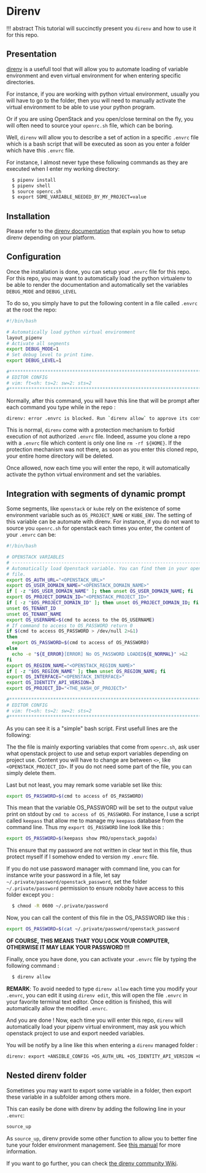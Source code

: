 # Direnv

!!! abstract
    This tutorial will succinctly present you `direnv` and how to use it for this
    repo.

## Presentation

[direnv](https://direnv.net/) is a usefull tool that will allow you to automate
loading of variable environment and even virtual environment for when entering
specific directories.

For instance, if you are working with python virtual environment, usually you
will have to go to the folder, then you will need to manually activate the
virtual environment to be able to use your python program.

Or if you are using OpenStack and you open/close terminal on the fly, you will
often need to source your `openrc.sh` file, which can be boring.

Well, `direnv` will allow you to describe a set of action in a specific `.envrc`
file which is a bash script that will be executed as soon as you enter a folder
which have this `.envrc` file.

For instance, I almost never type these following commands as they are executed
when I enter my working directory:

```bash
  $ pipenv install
  $ pipenv shell
  $ source openrc.sh
  $ export SOME_VARIABLE_NEEDED_BY_MY_PROJECT=value
```

## Installation

Please refer to the
[direnv documentation](https://direnv.net/docs/installation.html) that explain
you how to setup direnv depending on your platform.

## Configuration

Once the installation is done, you can setup your `.envrc` file for this repo.
For this repo, you may want to automatically load the python virtualenv to be
able to render the documentation and automatically set the variables `DEBUG_MODE`
and `DEBUG_LEVEL`

To do so, you simply have to put the following content in a file called `.envrc`
at the root the repo:

```bash
#!/bin/bash

# Automatically load python virtual environment
layout_pipenv
# Activate all segments
export DEBUG_MODE=1
# Set debug level to print time.
export DEBUG_LEVEL=1

#*******************************************************************************
# EDITOR CONFIG
# vim: ft=sh: ts=2: sw=2: sts=2
#*******************************************************************************
```

Normally, after this command, you will have this line that will be prompt after
each command you type while in the repo :

```bash
direnv: error .envrc is blocked. Run `direnv allow` to approve its content.
```

This is normal, `direnv` come with a protection mechanism to forbid execution of
not authorized `.envrc` file. Indeed, assume you clone a repo with a `.envrc`
file which content is only one line `rm -rf ${HOME}`. If the protection
mechanism was not there, as soon as you enter this cloned repo, your entire home
directory will be deleted.

Once allowed, now each time you will enter the repo, it will automatically
activate the python virtual environment and set the variables.

## Integration with segments of dynamic prompt

Some segments, like `openstack` or `kube` rely on the existence of some
environment variable such as `OS_PROJECT_NAME` or `KUBE_ENV`. The setting of
this variable can be automate with direnv. For instance, if you do not want to
source you `openrc.sh` for openstack each times you enter, the content of your
`.envrc` can be:

```bash
#!/bin/bash

# OPENSTACK VARIABLES
# -----------------------------------------------------------------------------
# Automatically load Openstack variable. You can find them in your openrc.sh
# file.
export OS_AUTH_URL="<OPENSTACK_URL>"
export OS_USER_DOMAIN_NAME="<OPENSTACK_DOMAIN_NAME>"
if [ -z "$OS_USER_DOMAIN_NAME" ]; then unset OS_USER_DOMAIN_NAME; fi
export OS_PROJECT_DOMAIN_ID="<OPENSTACK_PROJECT_ID>"
if [ -z "$OS_PROJECT_DOMAIN_ID" ]; then unset OS_PROJECT_DOMAIN_ID; fi
unset OS_TENANT_ID
unset OS_TENANT_NAME
export OS_USERNAME=$(cmd to access to the OS_USERNAME)
# If command to access to OS_PASSWORD return 0
if $(cmd to access OS_PASSWORD > /dev/null 2>&1)
then
  export OS_PASSWORD=$(cmd to access of OS_PASSWORD)
else
  echo -e "${E_ERROR}[ERROR] No OS_PASSWORD LOADED${E_NORMAL}" >&2
fi
export OS_REGION_NAME="<OPENSTACK_REGION_NAME>"
if [ -z "$OS_REGION_NAME" ]; then unset OS_REGION_NAME; fi
export OS_INTERFACE="<OPENSTACK_INTERFACE>"
export OS_IDENTITY_API_VERSION=3
export OS_PROJECT_ID="<THE_HASH_OF_PROJECT>"

#*******************************************************************************
# EDITOR CONFIG
# vim: ft=sh: ts=2: sw=2: sts=2
#*******************************************************************************
```

As you can see it is a "simple" bash script. First usefull lines are the
following:

The the file is mainly exporting variables that come from `openrc.sh`, ask user
what openstack project to use and setup export variables depending on project
use. Content you will have to change are between `<>`, like
`<OPENSTACK_PROJECT_ID>`. If you do not need some part of the file, you can
simply delete them.

Last but not least, you may remark some variable set like this:

```bash
export OS_PASSWORD=$(cmd to access of OS_PASSWORD)
```

This mean that the variable OS_PASSWORD will be set to the output value print on
stdout by `cmd to access of OS_PASSWORD`. For instance, I use a script called
`keepass` that allow me to manage my `keepass` database from the command line.
Thus my `export OS_PASSWORD` line look like this :

```bash
export OS_PASSWORD=$(keepass show PRO/openstack_pagoda)
```

This ensure that my password are not written in clear text in this file, thus
protect myself if I somehow ended to version my `.envrc` file.

If you do not use password manager with command line, you can for instance
write your password in a file, let say `~/.private/password/openstack_password`,
set the folder `~/.private/password` permission to ensure noboby have access to
this folder except you :

```bash
  $ chmod -R 0600 ~/.private/password
```

Now, you can call the content of this file in the OS_PASSWORD like this :

```bash
export OS_PASSWORD=$(cat ~/.private/password/openstack_password
```

**OF COURSE, THIS MEANS THAT YOU LOCK YOUR COMPUTER, OTHERWISE IT MAY LEAK YOUR
PASSWORD !!!**

Finally, once you have done, you can activate your `.envrc` file by typing the
following command :

```bash
  $ direnv allow
```

**REMARK**: To avoid needed to type `direnv allow` each time you modify your
`.envrc`, you can edit it using `direnv edit`, this will open the file `.envrc`
in your favorite terminal text editor. Once edition is finished, this will
automatically allow the modified `.envrc`.

And you are done ! Now, each time you will enter this repo, `direnv` will
automatically load your pipenv virtual environment, may ask you which openstack
project to use and export needed variables.

You will be notify by a line like this when entering a `direnv` managed folder :

```bash
direnv: export +ANSIBLE_CONFIG +OS_AUTH_URL +OS_IDENTITY_API_VERSION +OS_INTERFACE +OS_PASSWORD +OS_PROJECT_DOMAIN_ID +OS_PROJECT_ID +OS_PROJECT_NAME +OS_REGION_NAME +OS_USERNAME +OS_USER_DOMAIN_NAME +PIPENV_ACTIVE +TEST_GITLAB_API_TOKEN +VIRTUAL_ENV ~PATH
```

## Nested direnv folder

Sometimes you may want to export some variable in a folder, then export these
variable in a subfolder among others more.

This can easily be done with direnv by adding the following line in your
`.envrc`:

```bash
source_up
```

As `source_up`, direnv provide some other function to allow you to better fine
tune your folder environment management. See [this
manual](https://direnv.net/man/direnv-stdlib.1.html) for more information.

If you want to go further, you can check [the direnv community
Wiki](https://github.com/direnv/direnv/wiki).
